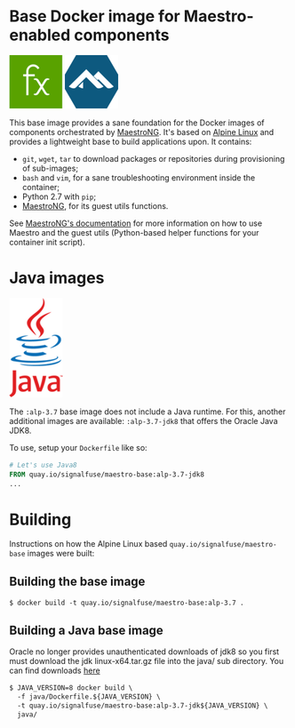 # Base Docker image for Maestro-enabled components

![SignalFx](https://raw.githubusercontent.com/signalfx/maestro-base/master/logo/sfx.png) ![Alpine](https://raw.githubusercontent.com/signalfx/maestro-base/master/logo/alpine.png)

This base image provides a sane foundation for the Docker images of
components orchestrated by
[MaestroNG](https://github.com/signalfuse/maestro-ng). It's based on
[Alpine Linux](http://alpinelinux.org/) and provides a lightweight base
to build applications upon. It contains:

- `git`, `wget`, `tar` to download packages or repositories during
  provisioning of sub-images;
- `bash` and `vim`, for a sane troubleshooting environment inside the
  container;
- Python 2.7 with `pip`;
- [MaestroNG](https://github.com/signalfuse/maestro-ng), for its guest
  utils functions.

See [MaestroNG's
documentation](http://maestro-ng.readthedocs.org/en/master/guest-functions/)
for more information on how to use Maestro and the guest utils
(Python-based helper functions for your container init script).

# Java images

![Java](https://raw.githubusercontent.com/signalfx/maestro-base/master/logo/java.png)

The `:alp-3.7` base image does not include a Java runtime. For this, another 
additional images are available: `:alp-3.7-jdk8`
that offers the Oracle Java JDK8.

To use, setup your `Dockerfile` like so:

```Dockerfile
# Let's use Java8
FROM quay.io/signalfuse/maestro-base:alp-3.7-jdk8
...
```

# Building

Instructions on how the Alpine Linux based
`quay.io/signalfuse/maestro-base` images were built:

## Building the base image

```
$ docker build -t quay.io/signalfuse/maestro-base:alp-3.7 .
```

## Building a Java base image

Oracle no longer provides unauthenticated downloads of jdk8 so you first
must download the jdk linux-x64.tar.gz file into the java/ sub directory.
You can find downloads [here](http://www.oracle.com/technetwork/java/javasebusiness/downloads/java-archive-downloads-java-plat-419418.html)
```
$ JAVA_VERSION=8 docker build \
  -f java/Dockerfile.${JAVA_VERSION} \
  -t quay.io/signalfuse/maestro-base:alp-3.7-jdk${JAVA_VERSION} \
  java/
```
